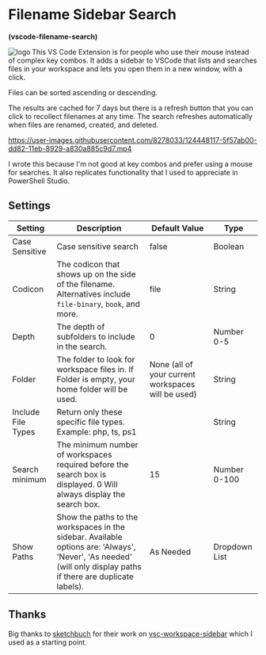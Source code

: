 # Filename Sidebar Search

**(vscode-filename-search)**

<img align="left" src="https://github.com/potatoqualitee/vscode-filename-search/raw/main/logo.png" alt="logo">  This VS Code Extension is for people who use their mouse instead of complex key combos. It adds a sidebar to VSCode that lists and searches files in your workspace and lets you open them in a new window, with a click.

Files can be sorted ascending or descending.

The results are cached for 7 days but there is a refresh button that you can click to recollect filenames at any time. The search refreshes automatically when files are renamed, created, and deleted.

https://user-images.githubusercontent.com/8278033/124448117-5f57ab00-dd82-11eb-8929-a830a885c9d7.mp4

I wrote this because I'm not good at key combos and prefer using a mouse for searches. It also replicates functionality that I used to appreciate in PowerShell Studio.

## Settings

| Setting | Description | Default Value | Type |
| -------------- | --------------------------------------------------------------------------------------------------------------------------------------------------------------- | ------------------------------------ | ------------- |
| Case Sensitive | Case sensitive search | false | Boolean |
| Codicon | The codicon that shows up on the side of the filename. Alternatives include `file-binary`, `book`, and more. | file | String |
| Depth | The depth of subfolders to include in the search. | 0 | Number 0-5 |
| Folder | The folder to look for workspace files in. If Folder is empty, your home folder will be used. | None (all of your current workspaces will be used) | String |
| Include File Types | Return only these specific file types. Example: php, ts, ps1 | | String |
| Search minimum | The minimum number of workspaces required before the search box is displayed. 0 Will always display the search box. | 15 | Number 0-100 |
| Show Paths | Show the paths to the workspaces in the sidebar. Available options are: 'Always', 'Never', 'As needed' (will only display paths if there are duplicate labels). | As Needed | Dropdown List |


## Thanks
Big thanks to [sketchbuch](https://github.com/sketchbuch) for their work on [vsc-workspace-sidebar](https://github.com/sketchbuch/vsc-workspace-sidebar) which I used as a starting point.
